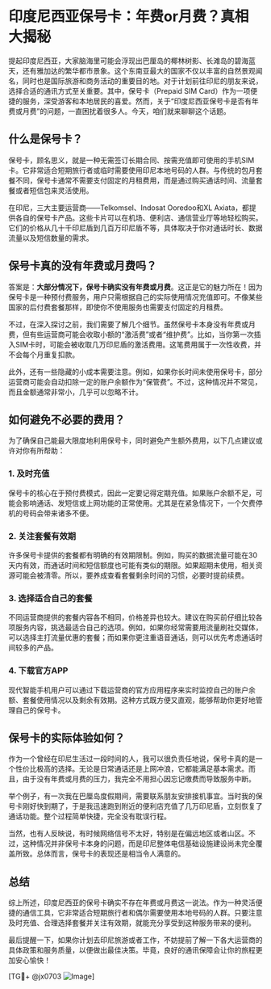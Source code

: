 # 印度尼西亚保号卡：年费or月费？真相大揭秘

提起印度尼西亚，大家脑海里可能会浮现出巴厘岛的椰林树影、长滩岛的碧海蓝天，还有雅加达的繁华都市景象。这个东南亚最大的国家不仅以丰富的自然景观闻名，同时也是国际旅游和商务活动的重要目的地。对于计划前往印尼的朋友来说，选择合适的通讯方式至关重要。其中，保号卡（Prepaid SIM Card）作为一项便捷的服务，深受游客和本地居民的喜爱。然而，关于“印度尼西亚保号卡是否有年费或月费”的问题，一直困扰着很多人。今天，咱们就来聊聊这个话题。

## 什么是保号卡？

保号卡，顾名思义，就是一种无需签订长期合同、按需充值即可使用的手机SIM卡。它非常适合短期旅行者或临时需要使用印尼本地号码的人群。与传统的包月套餐不同，保号卡通常不需要支付固定的月租费用，而是通过购买通话时间、流量套餐或者短信包来灵活使用。

在印尼，三大主要运营商——Telkomsel、Indosat Ooredoo和XL Axiata，都提供各自的保号卡产品。这些卡片可以在机场、便利店、通信营业厅等地轻松购买。它们的价格从几十千印尼盾到几百万印尼盾不等，具体取决于你对通话时长、数据流量以及短信数量的需求。

## 保号卡真的没有年费或月费吗？

答案是：**大部分情况下，保号卡确实没有年费或月费**。这正是它的魅力所在！因为保号卡是一种预付费服务，用户只需根据自己的实际使用情况充值即可。不像某些国家的后付费套餐那样，即使你不使用服务也需要支付固定的月租费。

不过，在深入探讨之前，我们需要了解几个细节。虽然保号卡本身没有年费或月费，但有些运营商可能会收取小额的“激活费”或者“维护费”。比如，当你第一次插入SIM卡时，可能会被收取几万印尼盾的激活费用。这笔费用属于一次性收费，并不会每个月重复扣款。

此外，还有一些隐藏的小成本需要注意。例如，如果你长时间未使用保号卡，部分运营商可能会自动扣除一定的账户余额作为“保管费”。不过，这种情况并不常见，而且金额通常非常小，几乎可以忽略不计。

## 如何避免不必要的费用？

为了确保自己能最大限度地利用保号卡，同时避免产生额外费用，以下几点建议或许对你有所帮助：

### 1. **及时充值**
   保号卡的核心在于预付费模式，因此一定要记得定期充值。如果账户余额不足，可能会影响通话、发短信或上网功能的正常使用。尤其是在紧急情况下，一个欠费停机的号码会带来诸多不便。

### 2. **关注套餐有效期**
   许多保号卡提供的套餐都有明确的有效期限制。例如，购买的数据流量可能在30天内有效，而通话时间和短信额度也可能有类似的期限。如果超期未使用，相关资源可能会被清零。所以，要养成查看套餐剩余时间的习惯，必要时提前续费。

### 3. **选择适合自己的套餐**
   不同运营商提供的套餐内容各不相同，价格差异也较大。建议在购买前仔细比较各项服务内容，挑选最适合自己的选项。例如，如果你经常需要用流量刷社交媒体，可以选择主打流量优惠的套餐；而如果你更注重语音通话，则可以优先考虑通话时间较多的产品。

### 4. **下载官方APP**
   现代智能手机用户可以通过下载运营商的官方应用程序来实时监控自己的账户余额、套餐使用情况以及剩余有效期。这种方式既方便又直观，能够帮助你更好地管理自己的保号卡。

## 保号卡的实际体验如何？

作为一个曾经在印尼生活过一段时间的人，我可以很负责任地说，保号卡真的是一个性价比极高的选择。无论是日常通话还是上网冲浪，它都能满足基本需求。而且，由于没有年费或月费的压力，我完全不用担心因忘记缴费而导致服务中断。

举个例子，有一次我在巴厘岛度假期间，需要联系朋友安排接机事宜。当时我的保号卡刚好快到期了，于是我迅速跑到附近的便利店充值了几万印尼盾，立刻恢复了通话功能。整个过程简单快捷，完全没有耽误行程。

当然，也有人反映说，有时候网络信号不太好，特别是在偏远地区或者山区。不过，这种情况并非保号卡本身的问题，而是印尼整体电信基础设施建设尚未完全覆盖所致。总体而言，保号卡的表现还是相当令人满意的。

## 总结

综上所述，印度尼西亚的保号卡确实不存在年费或月费这一说法。作为一种灵活便捷的通信工具，它非常适合短期旅行者和偶尔需要使用本地号码的人群。只要注意及时充值、合理选择套餐并关注有效期，就能充分享受到这种服务带来的便利。

最后提醒一下，如果你计划去印尼旅游或者工作，不妨提前了解一下各大运营商的具体政策和服务质量，以便做出最佳决策。毕竟，良好的通讯保障会让你的旅程更加安心愉快！

[TG💪+ @jx0703 ![Image](https://github.com/user-attachments/assets/dbca1d08-cadb-493c-b0ec-ad6f7a83f270)]